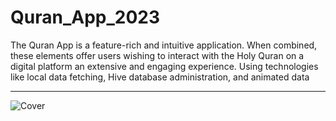 # Quran_App_2023
The Quran App is a feature-rich and intuitive application. When combined, these elements offer users wishing to interact with the Holy Quran on a digital platform an extensive and engaging experience. Using technologies like local data fetching, Hive database administration, and animated data

<hr>

![Cover](https://github.com/AyaAbdElmoneim158/Quran_App_2023/assets/114832629/35bbba61-aae5-4e52-b371-95acaa2ff058)
